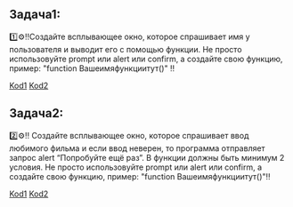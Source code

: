 ## Задача1: 
1️⃣⚙️‼️Создайте всплывающее окно, которое спрашивает имя у пользователя и выводит его с помощью функции.
Не просто использовуйте prompt или alert или confirm, а создайте свою функцию, пример: "function Вашеимяфункциитут()" ‼️


[Kod1](index1.html) 
[Kod2](/js/TaskLesson.js)

## Задача2:
2️⃣⚙️‼️ Создайте всплывающее окно, которое спрашивает ввод любимого фильма и если ввод неверен, то программа отправляет запрос alert “Попробуйте ещё раз”. В функции должны быть минимум 2 условия. Не просто использовуйте prompt или alert или confirm, а создайте свою функцию, пример: "function Вашеимяфункциитут()"‼️

[Kod1](index.html)
[Kod2](/js/blackmoods.js)
